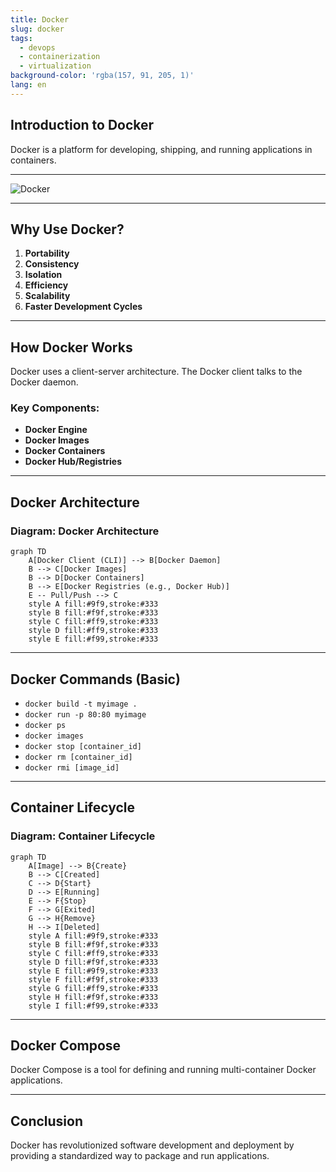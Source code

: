```yaml
---
title: Docker
slug: docker
tags:
  - devops
  - containerization
  - virtualization
background-color: 'rgba(157, 91, 205, 1)'
lang: en
---
```


## Introduction to Docker

Docker is a platform for developing, shipping, and running applications in containers.

---

![Docker](https://www.docker.com/wp-content/uploads/2022/03/Moby-logo.png)

---

## Why Use Docker?

1.  **Portability**
2.  **Consistency**
3.  **Isolation**
4.  **Efficiency**
5.  **Scalability**
6.  **Faster Development Cycles**

---

## How Docker Works

Docker uses a client-server architecture. The Docker client talks to the Docker daemon.

### Key Components:

*   **Docker Engine**
*   **Docker Images**
*   **Docker Containers**
*   **Docker Hub/Registries**

---

## Docker Architecture

### Diagram: Docker Architecture

```mermaid
graph TD
    A[Docker Client (CLI)] --> B[Docker Daemon]
    B --> C[Docker Images]
    B --> D[Docker Containers]
    B --> E[Docker Registries (e.g., Docker Hub)]
    E -- Pull/Push --> C
    style A fill:#9f9,stroke:#333
    style B fill:#f9f,stroke:#333
    style C fill:#ff9,stroke:#333
    style D fill:#ff9,stroke:#333
    style E fill:#f99,stroke:#333
```

---

## Docker Commands (Basic)

*   `docker build -t myimage .`
*   `docker run -p 80:80 myimage`
*   `docker ps`
*   `docker images`
*   `docker stop [container_id]`
*   `docker rm [container_id]`
*   `docker rmi [image_id]`

---

## Container Lifecycle

### Diagram: Container Lifecycle

```mermaid
graph TD
    A[Image] --> B{Create}
    B --> C[Created]
    C --> D{Start}
    D --> E[Running]
    E --> F{Stop}
    F --> G[Exited]
    G --> H{Remove}
    H --> I[Deleted]
    style A fill:#9f9,stroke:#333
    style B fill:#f9f,stroke:#333
    style C fill:#ff9,stroke:#333
    style D fill:#f9f,stroke:#333
    style E fill:#9f9,stroke:#333
    style F fill:#f9f,stroke:#333
    style G fill:#ff9,stroke:#333
    style H fill:#f9f,stroke:#333
    style I fill:#f99,stroke:#333
```

---

## Docker Compose

Docker Compose is a tool for defining and running multi-container Docker applications.

---

## Conclusion

Docker has revolutionized software development and deployment by providing a standardized way to package and run applications.
